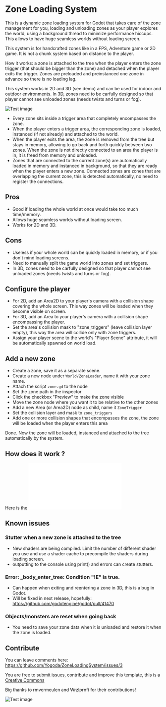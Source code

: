 # Zone Loading System

This is a dynamic zone loading system for Godot that takes care of the zone management for you, loading and unloading zones as your player explores the world, using a background thread to minimize performance hiccups. This allows to have huge seamless worlds without loading screen.

This system is for handcrafted zones like in a FPS, Adventure game or 2D game. It is not a chunk system based on distance to the player.

How it works: a zone is attached to the tree when the player enters the zone trigger (that should be bigger than the zone) and detached when the player exits the trigger. Zones are preloaded and preinstanced one zone in advance so there is no loading lag.

This system works in 2D and 3D (see demo) and can be used for indoor and outdoor environments. In 3D, zones need to be carfully designed so that player cannot see unloaded zones (needs twists and turns or fog).

![Test image](screenshots/world.png)

- Every zone sits inside a trigger area that completely encompasses the zone.
- When the player enters a trigger area, the corresponding zone is loaded, instanced (if not already) and attached to the world.
- When the player exits the area, the zone is removed from the tree but stays in memory, allowing to go back and forth quickly between two zones. When the zone is not directly connected to an area the player is in, it is freed from memory and unloaded.
- Zones that are connected to the current zone(s) are automatically loaded in memory and instanced in background, so that they are ready when the player enters a new zone. Connected zones are zones that are overlapping the current zone, this is detected automatically, no need to register the connections.

## Pros
- Good if loading the whole world at once would take too much time/memory.
- Allows huge seamless worlds without loading screen.
- Works for 2D and 3D.

## Cons
- Useless if your whole world can be quickly loaded in memory, or if you don't mind loading screens.
- Need to manually split the game world into zones and set triggers.
- In 3D, zones need to be carfully designed so that player cannot see unloaded zones (needs twists and turns or fog).

## Configure the player

- For 2D, add an Area2D to your player's camera with a collision shape covering the whole screen. This way zones will be loaded when they become visible on screen.
- For 3D, add an Area to your player's camera with a collision shape encompassing the player.
- Set the area's collision mask to "zone_triggers" (leave collision layer empty), this way the area will collide only with zone triggers.
- Assign your player scene to the world's "Player Scene" attribute, it will be automatically spawned on world load.

## Add a new zone

- Create a zone, save it as a separate scene.
- Create a new node under `World/ZoneLoader`, name it with your zone name.
- Attach the script `zone.gd` to the node
- Set the zone path in the inspector
- Click the checkbox "Preview" to make the zone visible
- Move the zone node where you want it to be relative to the other zones
- Add a new Area (or Area2D) node as child, name it `ZoneTrigger`
- Set the collision layer and mask to `zone_triggers`
- Add one or more collision shapes that encompasses the zone, the zone will be loaded when the player enters this area

Done. Now the zone will be loaded, instanced and attached to the tree automatically by the system.

## How does it work ?

Here is the ![documentation](DOC.md)

## Known issues

### Stutter when a new zone is attached to the tree
- New shaders are being compiled. Limit the number of different shader you use and use a shader cache to precompile the shaders during loading screen.
- outputting to the console using print() and errors can create stutters.

### Error: _body_enter_tree: Condition "!E" is true.

- Can happen when exiting and reentering a zone in 3D, this is a bug in Godot.
- Will be fixed in next release, hopefully: https://github.com/godotengine/godot/pull/41470

### Objects/monsters are reset when going back
- You need to save your zone data when it is unloaded and restore it when the zone is loaded.

## Contribute

You can leave comments here: https://github.com/Yogoda/ZoneLoadingSystem/issues/3

You are free to submit issues, contribute and improve this template, this is a [Creative Commons](https://creativecommons.org/publicdomain/zero/1.0/)

Big thanks to rmvermeulen and Wrzlprnft for their contributions!

![Test image](screenshots/demo.png)
